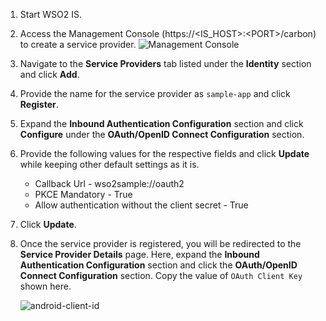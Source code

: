 1.	Start WSO2 IS.
2.	Access the Management Console (https://<IS_HOST\>:<PORT\>/carbon) to create a service provider.
	![Management Console](../../../../assets/img/fragments/android-sp.png)

3.	Navigate to the **Service Providers** tab listed under the **Identity** section and click **Add**.

4.	Provide the name for the service provider as `sample-app` and click **Register**. 

5.	Expand the  **Inbound Authentication Configuration** section and click **Configure** under the **OAuth/OpenID Connect Configuration** section.

6.	Provide the following values for the respective fields and click **Update** while keeping other default settings as it is.
	-  Callback Url - wso2sample://oauth2
	-  PKCE Mandatory - True
	-  Allow authentication without the client secret - True

7.	Click **Update**.

8.	Once the service provider is registered, you will be redirected to the **Service Provider Details** page. Here, expand the **Inbound Authentication Configuration** section and click the **OAuth/OpenID Connect Configuration** section. Copy the value of `OAuth Client Key` shown here.
	
	![android-client-id](../../../../assets/img/fragments/android-client-id.png)


